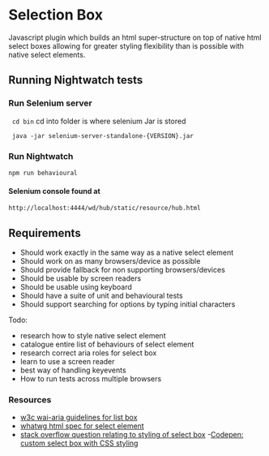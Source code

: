 # Selection Box

Javascript plugin which builds an html super-structure on top of native html select boxes allowing for
greater styling flexibility than is possible with native select elements.

##  Running Nightwatch tests


### Run Selenium server

``` cd bin``` cd into folder is where selenium Jar is stored

``` java -jar selenium-server-standalone-{VERSION}.jar```


###  Run Nightwatch

``` npm run behavioural ```

####  Selenium console found at

```http://localhost:4444/wd/hub/static/resource/hub.html```

## Requirements

- Should work exactly in the same way as a native select element
- Should work on as many browsers/device as possible
- Should provide fallback for non supporting browsers/devices
- Should be usable by screen readers
- Should be usable using keyboard
- Should have a suite of unit and behavioural tests
- Should support searching for options by typing initial characters

Todo:
- research how to style native select element
- catalogue entire list of behaviours of select element
- research correct aria roles for select box
- learn to use a screen reader
- best way of handling keyevents
- How to run tests across multiple browsers

### Resources
- [w3c wai-aria guidelines for list box](https://www.w3.org/TR/wai-aria-practices/#Listbox)
- [whatwg html spec for select element](https://html.spec.whatwg.org/multipage/form-elements.html#the-select-element)
- [stack overflow question relating to styling of select box](https://stackoverflow.com/questions/1895476/how-to-style-a-select-dropdown-with-css-only-without-javascript)
-[Codepen: custom select box with CSS styling](https://codepen.io/ericrasch/pen/zjDBx)






